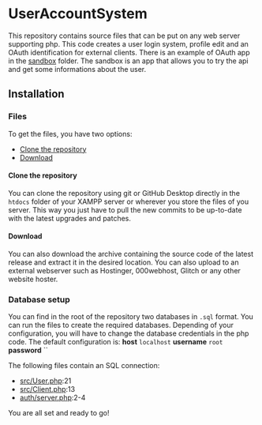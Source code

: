 # UserAccountSystem
This repository contains source files that can be put on any web server supporting php. This code creates a user login system, profile edit and an OAuth identification for external clients. There is an example of OAuth app in the [sandbox](sandbox) folder. The sandbox is an app that allows you to try the api and get some informations about the user.

## Installation
### Files
To get the files, you have two options:
* [Clone the repository](#clone-the-repository)
* [Download](#download)

#### Clone the repository
You can clone the repository using git or GitHub Desktop directly in the `htdocs` folder of your XAMPP server or wherever you store the files of you server. This way you just have to pull the new commits to be up-to-date with the latest upgrades and patches.

#### Download
You can also download the archive containing the source code of the latest release and extract it in the desired location. You can also upload to an external webserver such as Hostinger, 000webhost, Glitch or any other website hoster.

### Database setup
You can find in the root of the repository two databases in `.sql` format. You can run the files to create the required databases. Depending of your configuration, you will have to change the database credentials in the php code.
The default configuration is:
**host** `localhost`
**username** `root`
**password** ``

The following files contain an SQL connection:
* [src/User.php](/src/User.php):21
* [src/Client.php](/src/Client.php):13
* [auth/server.php](/auth/server.php):2-4

You are all set and ready to go!